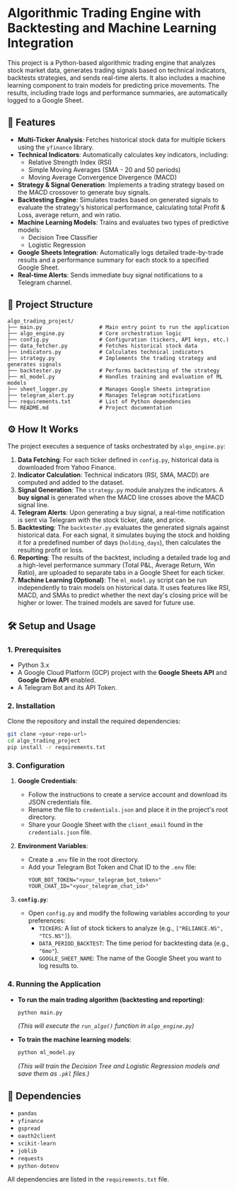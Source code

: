# Algorithmic Trading Engine with Backtesting and Machine Learning Integration

This project is a Python-based algorithmic trading engine that analyzes stock market data, generates trading signals based on technical indicators, backtests strategies, and sends real-time alerts. It also includes a machine learning component to train models for predicting price movements. The results, including trade logs and performance summaries, are automatically logged to a Google Sheet.

## 🚀 Features

  - **Multi-Ticker Analysis**: Fetches historical stock data for multiple tickers using the `yfinance` library.
  - **Technical Indicators**: Automatically calculates key indicators, including:
      - Relative Strength Index (RSI)
      - Simple Moving Averages (SMA - 20 and 50 periods)
      - Moving Average Convergence Divergence (MACD)
  - **Strategy & Signal Generation**: Implements a trading strategy based on the MACD crossover to generate buy signals.
  - **Backtesting Engine**: Simulates trades based on generated signals to evaluate the strategy's historical performance, calculating total Profit & Loss, average return, and win ratio.
  - **Machine Learning Models**: Trains and evaluates two types of predictive models:
      - Decision Tree Classifier
      - Logistic Regression
  - **Google Sheets Integration**: Automatically logs detailed trade-by-trade results and a performance summary for each stock to a specified Google Sheet.
  - **Real-time Alerts**: Sends immediate buy signal notifications to a Telegram channel.

## 📁 Project Structure

```
algo_trading_project/
├── main.py                  # Main entry point to run the application
├── algo_engine.py           # Core orchestration logic
├── config.py                # Configuration (tickers, API keys, etc.)
├── data_fetcher.py          # Fetches historical stock data
├── indicators.py            # Calculates technical indicators
├── strategy.py              # Implements the trading strategy and generates signals
├── backtester.py            # Performs backtesting of the strategy
├── ml_model.py              # Handles training and evaluation of ML models
├── sheet_logger.py          # Manages Google Sheets integration
├── telegram_alert.py        # Manages Telegram notifications
├── requirements.txt         # List of Python dependencies
└── README.md                # Project documentation
```

## ⚙️ How It Works

The project executes a sequence of tasks orchestrated by `algo_engine.py`:

1.  **Data Fetching**: For each ticker defined in `config.py`, historical data is downloaded from Yahoo Finance.
2.  **Indicator Calculation**: Technical indicators (RSI, SMA, MACD) are computed and added to the dataset.
3.  **Signal Generation**: The `strategy.py` module analyzes the indicators. A **buy signal** is generated when the MACD line crosses above the MACD signal line.
4.  **Telegram Alerts**: Upon generating a buy signal, a real-time notification is sent via Telegram with the stock ticker, date, and price.
5.  **Backtesting**: The `backtester.py` evaluates the generated signals against historical data. For each signal, it simulates buying the stock and holding it for a predefined number of days (`holding_days`), then calculates the resulting profit or loss.
6.  **Reporting**: The results of the backtest, including a detailed trade log and a high-level performance summary (Total P\&L, Average Return, Win Ratio), are uploaded to separate tabs in a Google Sheet for each ticker.
7.  **Machine Learning (Optional)**: The `ml_model.py` script can be run independently to train models on historical data. It uses features like RSI, MACD, and SMAs to predict whether the next day's closing price will be higher or lower. The trained models are saved for future use.

## 🛠️ Setup and Usage

### 1\. Prerequisites

  - Python 3.x
  - A Google Cloud Platform (GCP) project with the **Google Sheets API** and **Google Drive API** enabled.
  - A Telegram Bot and its API Token.

### 2\. Installation

Clone the repository and install the required dependencies:

```bash
git clone <your-repo-url>
cd algo_trading_project
pip install -r requirements.txt
```

### 3\. Configuration

1.  **Google Credentials**:

      - Follow the instructions to create a service account and download its JSON credentials file.
      - Rename the file to `credentials.json` and place it in the project's root directory.
      - Share your Google Sheet with the `client_email` found in the `credentials.json` file.

2.  **Environment Variables**:

      - Create a `.env` file in the root directory.
      - Add your Telegram Bot Token and Chat ID to the `.env` file:
        ```
        YOUR_BOT_TOKEN="<your_telegram_bot_token>"
        YOUR_CHAT_ID="<your_telegram_chat_id>"
        ```

3.  **`config.py`**:

      - Open `config.py` and modify the following variables according to your preferences:
          - `TICKERS`: A list of stock tickers to analyze (e.g., `["RELIANCE.NS", "TCS.NS"]`).
          - `DATA_PERIOD_BACKTEST`: The time period for backtesting data (e.g., `"6mo"`).
          - `GOOGLE_SHEET_NAME`: The name of the Google Sheet you want to log results to.

### 4\. Running the Application

  - **To run the main trading algorithm (backtesting and reporting)**:

    ```bash
    python main.py
    ```

    *(This will execute the `run_algo()` function in `algo_engine.py`)*

  - **To train the machine learning models**:

    ```bash
    python ml_model.py
    ```

    *(This will train the Decision Tree and Logistic Regression models and save them as `.pkl` files.)*

## 📜 Dependencies

  - `pandas`
  - `yfinance`
  - `gspread`
  - `oauth2client`
  - `scikit-learn`
  - `joblib`
  - `requests`
  - `python-dotenv`

All dependencies are listed in the `requirements.txt` file.